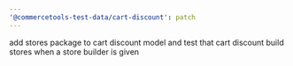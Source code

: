 ```yaml
---
'@commercetools-test-data/cart-discount': patch
---
```


add stores package to cart discount model and test that cart discount build stores when a store builder is given
